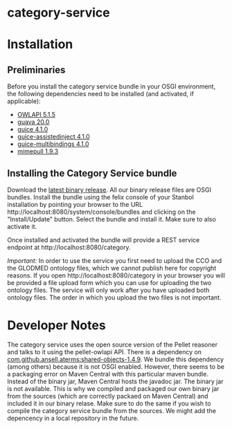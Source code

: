 # category-service

# Installation

## Preliminaries

Before you install the category service bundle in your OSGI environment, the following dependencies need to be installed (and activated, if applicable):

* [OWLAPI 5.1.5](http://central.maven.org/maven2/net/sourceforge/owlapi/owlapi-osgidistribution/5.1.5/owlapi-osgidistribution-5.1.5.jar)
* [guava 20.0](http://central.maven.org/maven2/com/google/guava/guava/20.0/guava-20.0.jar)
* [guice 4.1.0](http://central.maven.org/maven2/com/google/inject/guice/4.1.0/guice-4.1.0.jar)
* [guice-assistedinject 4.1.0](http://central.maven.org/maven2/com/google/inject/extensions/guice-assistedinject/4.1.0/guice-assistedinject-4.1.0.jar)
* [guice-multibindings 4.1.0](http://central.maven.org/maven2/com/google/inject/extensions/guice-multibindings/4.1.0/guice-multibindings-4.1.0.jar)
* [mimepull 1.9.3](http://central.maven.org/maven2/org/jvnet/mimepull/mimepull/1.9.3/mimepull-1.9.3.jar)

## Installing the Category Service bundle

Download the [latest binary release](https://github.com/SimpleAnnoResearch/category-service/releases). All our binary release files are OSGI bundles. Install the bundle using the felix console of your Stanbol installation by pointing your browser to the URL http://localhost:8080/system/console/bundles and clicking on the "Install/Update" button. Select the bundle and install it. Make sure to also activate it.

Once installed and activated the bundle will provide a REST service endpoint at http://localhost:8080/category.

*Important:* In order to use the service you first need to upload the CCO and the GLODMED ontology files, which we cannot publish here for copyright reasons. If you open http://localhost:8080/category in your browser you will be provided a file upload form which you can use for uploading the two ontology files. The service will only work after you have uploaded both ontology files. The order in which you upload the two files is not important.

# Developer Notes

The category service uses the open source version of the Pellet reasoner and talks to it using the pellet-owlapi API. There is a dependency on [com.github.ansell.aterms:shared-objects-1.4.9](https://mvnrepository.com/artifact/com.github.ansell.aterms/shared-objects/1.4.9). We bundle this dependency (among others) because it is not OSGI enabled. However, there seems to be a packaging error on Maven Central with this particular maven bundle. Instead of the binary jar, Maven Central hosts the javadoc jar. The binary jar is not available. This is why we compiled and packaged our own binary jar from the sources (which are correctly packaed on Maven Central) and included it in our binary relase. Make sure to do the same if you wish to compile the category service bundle from the sources. We might add the depencency in a local repository in the future.
